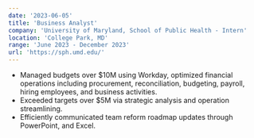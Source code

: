 ```yaml
---
date: '2023-06-05'
title: 'Business Analyst'
company: 'University of Maryland, School of Public Health - Intern'
location: 'College Park, MD'
range: 'June 2023 - December 2023'
url: 'https://sph.umd.edu/'
---
```



- Managed budgets over $10M using Workday, optimized financial operations including procurement, reconciliation, budgeting, payroll, hiring employees, and business activities.
- Exceeded targets over $5M via strategic analysis and operation streamlining. 
- Efficiently communicated team reform roadmap updates through PowerPoint, and Excel. 








